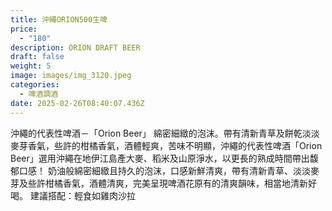 ```yaml
---
title: 沖繩ORION500生啤
price:
  - "180"
description: ORION DRAFT BEER
draft: false
weight: 5
image: images/img_3120.jpeg
categories:
  - 啤酒調酒
date: 2025-02-26T08:40:07.436Z
---
```

沖繩的代表性啤酒－「Orion Beer」 綿密細緻的泡沫。帶有清新青草及餅乾淡淡麥芽香氣，些許的柑橘香氣，酒體輕爽，苦味不明顯，沖繩的代表性啤酒「Orion Beer」選用沖繩在地伊江島產大麥、稻米及山原淨水，以更長的熟成時間帶出馥郁口感！  奶油般綿密細緻且持久的泡沫，口感新鮮清爽，帶有清新青草、淡淡麥芽及些許柑橘香氣，酒體清爽，完美呈現啤酒花原有的清爽韻味，相當地清新好喝。  建議搭配：輕食如雞肉沙拉